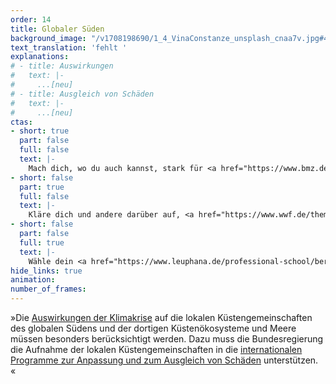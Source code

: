 ```yaml
---
order: 14
title: Globaler Süden
background_image: "/v1708198690/1_4_VinaConstanze_unsplash_cnaa7v.jpg#4cd4ff"
text_translation: 'fehlt '
explanations:
# - title: Auswirkungen
#   text: |-
#     ...[neu]
# - title: Ausgleich von Schäden
#   text: |-
#     ...[neu]
ctas: 
- short: true
  part: false
  full: false
  text: |-
    Mach dich, wo du auch kannst, stark für <a href="https://www.bmz.de/de/service/lexikon/klimagerechtigkeit-125076" target="_blank">Klimagerechtigkeit</a>.
- short: false
  part: true
  full: false
  text: |-
    Kläre dich und andere darüber auf, <a href="https://www.wwf.de/themen-projekte/meere-kuesten/fischerei/entwicklungslaender" target="_blank">wie abhängig die Menschen aus Küstengemeinschaften</a> des globalen Südens von Meereslebewesen als Proteinquelle sind.
- short: false
  part: false
  full: true  
  text: |-
    Wähle dein <a href="https://www.leuphana.de/professional-school/berufsbegleitende-master-mba/umweltrecht-llm-studium.html" target="_blank">Studium^</a> oder Job so, dass du denen eine Stimme geben kannst, welche am stärksten unter den Folgen der Klimakatastrophe leiden.
hide_links: true
animation:
number_of_frames:
---
```

»Die [Auswirkungen der Klimakrise](# "Auswirkungen") auf die lokalen Küstengemeinschaften des globalen Südens und der dortigen Küstenökosysteme und Meere müssen besonders berücksichtigt werden. Dazu muss die Bundesregierung die Aufnahme der lokalen Küstengemeinschaften in die [internationalen Programme zur Anpassung und zum Ausgleich von Schäden](# "Ausgleich von Schäden") unterstützen. «